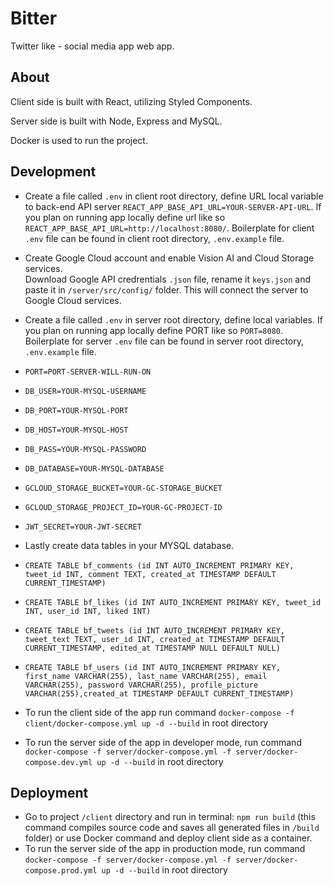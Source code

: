 # Bitter

Twitter like - social media app web app.

## About

Client side is built with React, utilizing Styled Components.<br/>

Server side is built with Node, Express and MySQL. <br/>

Docker is used to run the project.

## Development

- Create a file called `.env` in client root directory, define URL local variable to back-end API server `REACT_APP_BASE_API_URL=YOUR-SERVER-API-URL`.
If you plan on running app locally define url like so `REACT_APP_BASE_API_URL=http://localhost:8080/`.
Boilerplate for client `.env` file can be found in client root directory, `.env.example` file.

- Create Google Cloud account and enable Vision AI and Cloud Storage services.<br/>
Download Google API credrentials `.json` file, rename it `keys.json` and paste it
in `/server/src/config/` folder. This will connect the server to Google Cloud services.

- Create a file called `.env` in server root directory, define local variables. If you plan on running app locally define PORT like so `PORT=8080`.
Boilerplate for server `.env` file can be found in server root directory, `.env.example` file.

- `PORT=PORT-SERVER-WILL-RUN-ON`

- `DB_USER=YOUR-MYSQL-USERNAME`
- `DB_PORT=YOUR-MYSQL-PORT`
- `DB_HOST=YOUR-MYSQL-HOST`
- `DB_PASS=YOUR-MYSQL-PASSWORD`
- `DB_DATABASE=YOUR-MYSQL-DATABASE`

- `GCLOUD_STORAGE_BUCKET=YOUR-GC-STORAGE_BUCKET`
- `GCLOUD_STORAGE_PROJECT_ID=YOUR-GC-PROJECT-ID`

- `JWT_SECRET=YOUR-JWT-SECRET`

- Lastly create data tables in your MYSQL database.

- `CREATE TABLE bf_comments (id INT AUTO_INCREMENT PRIMARY KEY, tweet_id INT, comment TEXT, created_at TIMESTAMP DEFAULT CURRENT_TIMESTAMP)`<br/>

- `CREATE TABLE bf_likes (id INT AUTO_INCREMENT PRIMARY KEY, tweet_id INT, user_id INT, liked INT)`<br/>

- `CREATE TABLE bf_tweets (id INT AUTO_INCREMENT PRIMARY KEY, tweet_text TEXT, user_id INT, created_at TIMESTAMP DEFAULT CURRENT_TIMESTAMP, edited_at TIMESTAMP NULL DEFAULT NULL)`<br/>

- `CREATE TABLE bf_users (id INT AUTO_INCREMENT PRIMARY KEY, first_name VARCHAR(255), last_name VARCHAR(255), email VARCHAR(255), password VARCHAR(255), profile_picture VARCHAR(255),created_at TIMESTAMP DEFAULT CURRENT_TIMESTAMP)`

- To run the client side of the app run command `docker-compose -f client/docker-compose.yml up -d --build` in root directory
- To run the server side of the app  in developer mode, run command `docker-compose -f server/docker-compose.yml -f server/docker-compose.dev.yml up -d --build` in root directory

## Deployment

- Go to project `/client` directory and run in terminal: `npm run build` (this command compiles source code and saves all generated files in `/build` folder) or use Docker command and deploy client side as a container.
- To run the server side of the app in production mode, run command `docker-compose -f server/docker-compose.yml -f server/docker-compose.prod.yml up -d --build` in root directory




